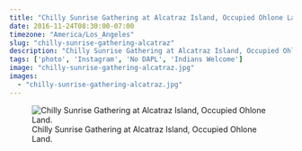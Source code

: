 ```yaml
---
title: "Chilly Sunrise Gathering at Alcatraz Island, Occupied Ohlone Land."
date: 2016-11-24T08:30:00-07:00
timezone: "America/Los_Angeles"
slug: "chilly-sunrise-gathering-alcatraz"
description: "Chilly Sunrise Gathering at Alcatraz Island, Occupied Ohlone Land."
tags: ['photo', 'Instagram', 'No DAPL', 'Indians Welcome']
image: "chilly-sunrise-gathering-alcatraz.jpg"
images:
  - "chilly-sunrise-gathering-alcatraz.jpg"
---
```

<figure>
  <img src="/media/chilly-sunrise-gathering-alcatraz/chilly-sunrise-gathering-alcatraz.jpg" alt="Chilly Sunrise Gathering at Alcatraz Island, Occupied Ohlone Land.">
  <figcaption>Chilly Sunrise Gathering at Alcatraz Island, Occupied Ohlone Land.</figcaption>
</figure>
